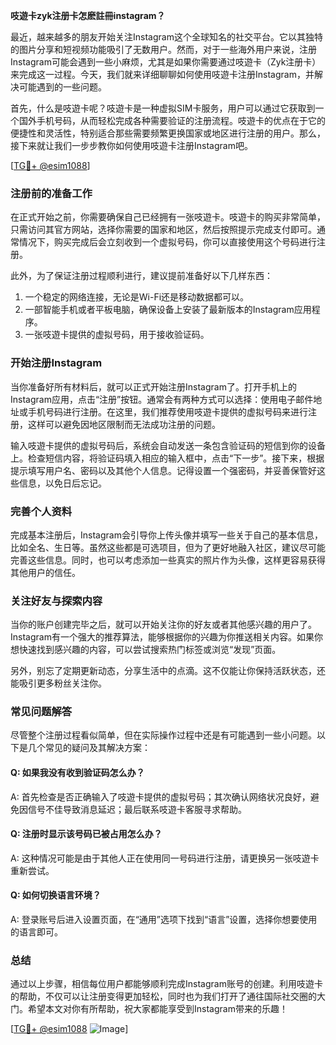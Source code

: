 **吱遊卡zyk注册卡怎麽註冊instagram？**

最近，越来越多的朋友开始关注Instagram这个全球知名的社交平台。它以其独特的图片分享和短视频功能吸引了无数用户。然而，对于一些海外用户来说，注册Instagram可能会遇到一些小麻烦，尤其是如果你需要通过吱遊卡（Zyk注册卡）来完成这一过程。今天，我们就来详细聊聊如何使用吱遊卡注册Instagram，并解决可能遇到的一些问题。

首先，什么是吱遊卡呢？吱遊卡是一种虚拟SIM卡服务，用户可以通过它获取到一个国外手机号码，从而轻松完成各种需要验证的注册流程。吱遊卡的优点在于它的便捷性和灵活性，特别适合那些需要频繁更换国家或地区进行注册的用户。那么，接下来就让我们一步步教你如何使用吱遊卡注册Instagram吧。

[[TG💪+ @esim1088](https://t.me/s/esim1088)]

### 注册前的准备工作

在正式开始之前，你需要确保自己已经拥有一张吱遊卡。吱遊卡的购买非常简单，只需访问其官方网站，选择你需要的国家和地区，然后按照提示完成支付即可。通常情况下，购买完成后会立刻收到一个虚拟号码，你可以直接使用这个号码进行注册。

此外，为了保证注册过程顺利进行，建议提前准备好以下几样东西：
1. 一个稳定的网络连接，无论是Wi-Fi还是移动数据都可以。
2. 一部智能手机或者平板电脑，确保设备上安装了最新版本的Instagram应用程序。
3. 一张吱遊卡提供的虚拟号码，用于接收验证码。

### 开始注册Instagram

当你准备好所有材料后，就可以正式开始注册Instagram了。打开手机上的Instagram应用，点击“注册”按钮。通常会有两种方式可以选择：使用电子邮件地址或手机号码进行注册。在这里，我们推荐使用吱遊卡提供的虚拟号码来进行注册，这样可以避免因地区限制而无法成功注册的问题。

输入吱遊卡提供的虚拟号码后，系统会自动发送一条包含验证码的短信到你的设备上。检查短信内容，将验证码填入相应的输入框中，点击“下一步”。接下来，根据提示填写用户名、密码以及其他个人信息。记得设置一个强密码，并妥善保管好这些信息，以免日后忘记。

### 完善个人资料

完成基本注册后，Instagram会引导你上传头像并填写一些关于自己的基本信息，比如全名、生日等。虽然这些都是可选项目，但为了更好地融入社区，建议尽可能完善这些信息。同时，也可以考虑添加一些真实的照片作为头像，这样更容易获得其他用户的信任。

### 关注好友与探索内容

当你的账户创建完毕之后，就可以开始关注你的好友或者其他感兴趣的用户了。Instagram有一个强大的推荐算法，能够根据你的兴趣为你推送相关内容。如果你想快速找到感兴趣的内容，可以尝试搜索热门标签或浏览“发现”页面。

另外，别忘了定期更新动态，分享生活中的点滴。这不仅能让你保持活跃状态，还能吸引更多粉丝关注你。

### 常见问题解答

尽管整个注册过程看似简单，但在实际操作过程中还是有可能遇到一些小问题。以下是几个常见的疑问及其解决方案：

#### Q: 如果我没有收到验证码怎么办？
A: 首先检查是否正确输入了吱遊卡提供的虚拟号码；其次确认网络状况良好，避免因信号不佳导致消息延迟；最后联系吱遊卡客服寻求帮助。

#### Q: 注册时显示该号码已被占用怎么办？
A: 这种情况可能是由于其他人正在使用同一号码进行注册，请更换另一张吱遊卡重新尝试。

#### Q: 如何切换语言环境？
A: 登录账号后进入设置页面，在“通用”选项下找到“语言”设置，选择你想要使用的语言即可。

### 总结

通过以上步骤，相信每位用户都能够顺利完成Instagram账号的创建。利用吱遊卡的帮助，不仅可以让注册变得更加轻松，同时也为我们打开了通往国际社交圈的大门。希望本文对你有所帮助，祝大家都能享受到Instagram带来的乐趣！

[[TG💪+ @esim1088](https://t.me/s/esim1088) ![Image](https://i.postimg.cc/4NQfJmqS/Snipaste-2025-05-13-00-14-12.png)]